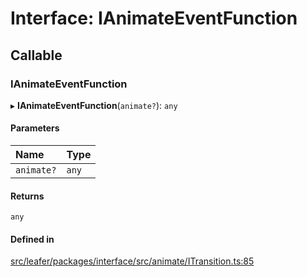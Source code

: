 # Interface: IAnimateEventFunction

## Callable

### IAnimateEventFunction

▸ **IAnimateEventFunction**(`animate?`): `any`

#### Parameters

| Name | Type |
| :------ | :------ |
| `animate?` | `any` |

#### Returns

`any`

#### Defined in

[src/leafer/packages/interface/src/animate/ITransition.ts:85](https://github.com/leaferjs/leafer/blob/ce388543b1c91bc943ac7537f94ff47adf234c5d/packages/interface/src/animate/ITransition.ts#L85)
